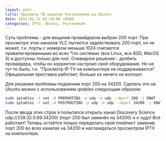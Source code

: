 ```yaml
---
layout: post
title: Просмотр ТВ каналов Ростелекома на Ubuntu
date: 2011-02-11 02:18:00 +0500
categories: IPTV, Ubuntu, Ростелеком
---
```

Суть проблемы - для вещания провайдером выбран 200 порт. При просмотре этих каналов VLC пытается задействовать 200 порт, но не может, т.к. порты с номером меньше 1024 считаются привилегированными во всех *nix системах (все Linux, все BSD, MacOS X) и доступны только для root. Очевидное решение - долбить провайдера, чтобы он корректно настроил своё оборудование. Но не тут то было, т.к. "Просмотр IP-TV на компьютере не поддерживается". Официальная приставка работает, больше их ничего не волнует.

Для решения проблемы подменим порт 200 на 34200. Сделать это на Ubuntu можно с использованием iptables следующим образом:
```bash
sudo iptables -t nat -A PREROUTING -p udp -m udp --dport 200 -j DNAT --to-destination :34200
sudo iptables -t nat -A POSTROUTING -p udp -m udp --dport 34200 -j SNAT --to-source :200
```
После ввода этих строк я попытался открыть канал Discovery Science udp://239.32.0.69:34200/ (порт 200 был заменён на 34200) и о чудо! Всё работает! Теперь остаётся только переделать свой плейлист заменив порт 200 во всех каналах на 34200 и наслаждаться просмотром IPTV на компьютере.
